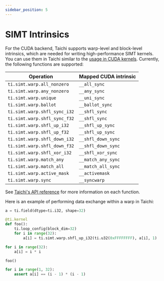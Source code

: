 ```yaml
---
sidebar_position: 5
---
```


# SIMT Intrinsics

For the CUDA backend, Taichi supports warp-level and block-level intrinsics, which
are needed for writing high-performance SIMT kernels. You can use them in Taichi
similar to the [usage in CUDA kernels](https://developer.nvidia.com/blog/using-cuda-warp-level-primitives/). Currently, the following functions are supported:


| Operation                  | Mapped CUDA intrinsic         |
| -------------------------- | ----------------------------- |
|`ti.simt.warp.all_nonzero`  | `__all_sync`      |
|`ti.simt.warp.any_nonzero`  | `__any_sync`      |
|`ti.simt.warp.unique`       | `__uni_sync`      |
|`ti.simt.warp.ballot`       | `__ballot_sync`   |
|`ti.simt.warp.shfl_sync_i32`| `__shfl_sync`     |
|`ti.simt.warp.shfl_sync_f32`| `__shfl_sync`     |
|`ti.simt.warp.shfl_up_i32`  | `__shfl_up_sync`  |
|`ti.simt.warp.shfl_up_f32`  | `__shfl_up_sync`  |
|`ti.simt.warp.shfl_down_i32`| `__shfl_down_sync`|
|`ti.simt.warp.shfl_down_f32`| `__shfl_down_sync`|
|`ti.simt.warp.shfl_xor_i32` | `__shfl_xor_sync` |
|`ti.simt.warp.match_any`    | `__match_any_sync`|
|`ti.simt.warp.match_all`    | `__match_all_sync`|
|`ti.simt.warp.active_mask`  | `__activemask`    |
|`ti.simt.warp.sync`         | `__syncwarp`      |

See [Taichi's API reference](docs/lang/articles/reference/simt.md)
for more information on each function.

Here is an example of performing data exchange within a warp in Taichi:


```python
a = ti.field(dtype=ti.i32, shape=32)

@ti.kernel
def foo():
    ti.loop_config(block_dim=32)
    for i in range(32):
        a[i] = ti.simt.warp.shfl_up_i32(ti.u32(0xFFFFFFFF), a[i], 1)

for i in range(32):
    a[i] = i * i

foo()

for i in range(1, 32):
    assert a[i] == (i - 1) * (i - 1)
```
